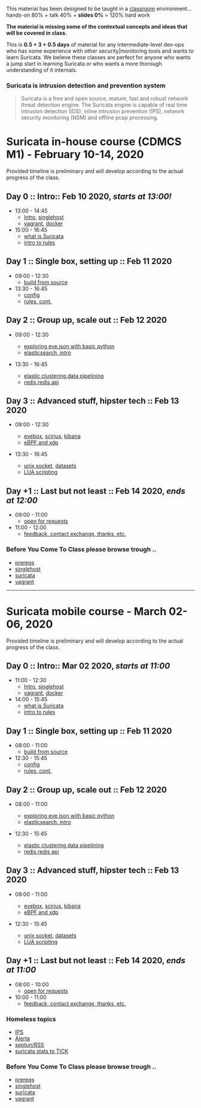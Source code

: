 
This material has been designed to be taught in a [classroom](https://ccdcoe.org/training/cyber-defence-monitoring-course-module-1/) environment... hands-on 80% + talk 40% + **slides 0%** = 120% hard work 

**The material is missing some of the contextual concepts and ideas that will be covered in class.**

This is **0.5 + 3 + 0.5 days** of material for any intermediate-level dev-ops who has some experience with other security|monitoring tools and wants to learn Suricata. We believe these classes are perfect for anyone who wants a jump start in learning Suricata or who wants a more thorough understanding of it internals.

### Suricata is intrusion detection and prevention system

> Suricata is a free and open source, mature, fast and robust network threat detection engine. The Suricata engine is capable of real time intrusion detection (IDS), inline intrusion prevention (IPS), network security monitoring (NSM) and offline pcap processing.

# Suricata in-house course (CDMCS M1) - February 10-14, 2020

Provided timeline is preliminary and will develop according to the actual progress of the class.

## Day 0 :: Intro:: Feb 10 2020, *starts at 13:00!*

 * 13:00 - 14:45
   * [Intro](/common/day_intro.md), [singlehost](/singlehost)
   * [vagrant](/common/vagrant/), [docker](/common/docker)
 * 15:00 - 16:45
   * [what is Suricata](/Suricata/rules#intro)
   * [intro to rules](/Suricata/rules#rules)

## Day 1 :: Single box, setting up :: Feb 11 2020

 * 09:00 - 12:30
   * [build from source](/Suricata/setup/#Build)
 * 13:30 - 16:45
   * [config](/Suricata/setup/#Config)
   * [rules, cont.](/Suricata/rules)

## Day 2 :: Group up, scale out :: Feb 12 2020

 * 09:00 - 12:30
   * [exploring eve.json with basic python](/Suricata/data-exploration)
   * [elasticsearch, intro](/Suricata/indexing#getting-started-with-elastic)

 * 13:30 - 16:45
   * [elastic clustering](/Suricata/indexing#clustered-elasticsearch),[data pipelining](/Suricata/indexing/000-pipelines.ipynb)
   * [redis](/Suricata/indexing#redis),[redis api](/Suricata/indexing/001-redis.ipynb)

## Day 3 :: Advanced stuff, hipster tech :: Feb 13 2020

 * 09:00 - 12:30
   * [evebox](/Suricata/data-exploration#evebox), [scirius](/Suricata/data-exploration#scirius), [kibana](/Suricata/data-exploration#kibana)
   * [eBPF and xdp](/Suricata/ebpf)

 * 13:30 - 16:45
   * [unix socket](/Suricata/unix-socket), [datasets](/Suricata/datasets)
   * [LUA scripting](/Suricata/lua)

## Day +1 :: Last but not least :: Feb 14 2020, *ends at 12:00*

 * 09:00 - 11:00
   * [open for requests](/Suricata)
 * 11:00 - 12:00
   * [feedback, contact exchange, thanks, etc.](/common/Closing.md)

### Before You Come To Class please browse trough ..

 * [prereqs](https://github.com/ccdcoe/CDMCS/tree/master/prerequisites)
 * [singlehost](https://github.com/ccdcoe/CDMCS/tree/master/Suricata/vagrant/singlehost)
 * [suricata](https://suricata.readthedocs.io/en/latest/)
 * [vagrant](https://github.com/ccdcoe/CDMCS/tree/master/common/vagrant)


----

# Suricata mobile course - March 02-06, 2020

Provided timeline is preliminary and will develop according to the actual progress of the class.

## Day 0 :: Intro:: Mar 02 2020, *starts at 11:00*

 * 11:00 - 12:30
   * [Intro](/common/day_intro.md), [singlehost](/singlehost)
   * [vagrant](/common/vagrant/), [docker](/common/docker)
 * 14:00 - 15:45
   * [what is Suricata](/Suricata/rules#intro)
   * [intro to rules](/Suricata/rules#rules)

## Day 1 :: Single box, setting up :: Feb 11 2020

 * 08:00 - 11:00
   * [build from source](/Suricata/setup/#Build)
 * 12:30 - 15:45
   * [config](/Suricata/setup/#Config)
   * [rules, cont.](/Suricata/rules)

## Day 2 :: Group up, scale out :: Feb 12 2020

 * 08:00 - 11:00
   * [exploring eve.json with basic python](/Suricata/data-exploration)
   * [elasticsearch, intro](/Suricata/indexing#getting-started-with-elastic)

 * 12:30 - 15:45
   * [elastic clustering](/Suricata/indexing#clustered-elasticsearch),[data pipelining](/Suricata/indexing/000-pipelines.ipynb)
   * [redis](/Suricata/indexing#redis),[redis api](/Suricata/indexing/001-redis.ipynb)

## Day 3 :: Advanced stuff, hipster tech :: Feb 13 2020

 * 08:00 - 11:00
   * [evebox](/Suricata/data-exploration#evebox), [scirius](/Suricata/data-exploration#scirius), [kibana](/Suricata/data-exploration#kibana)
   * [eBPF and xdp](/Suricata/ebpf)

 * 12:30 - 15:45
   * [unix socket](/Suricata/unix-socket), [datasets](/Suricata/datasets)
   * [LUA scripting](/Suricata/lua)

## Day +1 :: Last but not least :: Feb 14 2020, *ends at 11:00*

 * 08:00 - 10:00
   * [open for requests](/Suricata)
 * 10:00 - 11:00
   * [feedback, contact exchange, thanks, etc.](/common/Closing.md)

### Homeless topics
 * [IPS]()
 * [Alerta]()
 * [septun/RSS]()
 * [suricata stats to TICK]()


### Before You Come To Class please browse trough ..

 * [prereqs](https://github.com/ccdcoe/CDMCS/tree/master/prerequisites)
 * [singlehost](https://github.com/ccdcoe/CDMCS/tree/master/Suricata/vagrant/singlehost)
 * [suricata](https://suricata.readthedocs.io/en/latest/)
 * [vagrant](https://github.com/ccdcoe/CDMCS/tree/master/common/vagrant)

